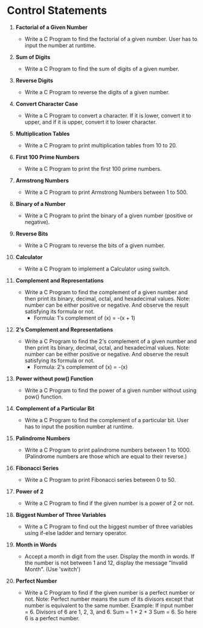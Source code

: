# Control Statements

1. **Factorial of a Given Number**
   - Write a C Program to find the factorial of a given number. User has to input the number at runtime.

2. **Sum of Digits**
   - Write a C Program to find the sum of digits of a given number.

3. **Reverse Digits**
   - Write a C Program to reverse the digits of a given number.

4. **Convert Character Case**
   - Write a C Program to convert a character. If it is lower, convert it to upper, and if it is upper, convert it to lower character.

5. **Multiplication Tables**
   - Write a C Program to print multiplication tables from 10 to 20.

6. **First 100 Prime Numbers**
   - Write a C Program to print the first 100 prime numbers.

7. **Armstrong Numbers**
   - Write a C Program to print Armstrong Numbers between 1 to 500.

8. **Binary of a Number**
   - Write a C Program to print the binary of a given number (positive or negative).

9. **Reverse Bits**
   - Write a C Program to reverse the bits of a given number.

10. **Calculator**
    - Write a C Program to implement a Calculator using switch.

11. **Complement and Representations**
    - Write a C Program to find the complement of a given number and then print its binary, decimal, octal, and hexadecimal values. Note: number can be either positive or negative. And observe the result satisfying its formula or not.
        - Formula: 1's complement of (x) = -(x + 1)

12. **2's Complement and Representations**
    - Write a C Program to find the 2's complement of a given number and then print its binary, decimal, octal, and hexadecimal values. Note: number can be either positive or negative. And observe the result satisfying its formula or not.
        - Formula: 2's complement of (x) = -(x)

13. **Power without pow() Function**
    - Write a C Program to find the power of a given number without using pow() function.

14. **Complement of a Particular Bit**
    - Write a C Program to find the complement of a particular bit. User has to input the position number at runtime.

15. **Palindrome Numbers**
    - Write a C Program to print palindrome numbers between 1 to 1000. (Palindrome numbers are those which are equal to their reverse.)

16. **Fibonacci Series**
    - Write a C Program to print Fibonacci series between 0 to 50.

17. **Power of 2**
    - Write a C Program to find if the given number is a power of 2 or not.

18. **Biggest Number of Three Variables**
    - Write a C Program to find out the biggest number of three variables using if-else ladder and ternary operator.

19. **Month in Words**
    - Accept a month in digit from the user. Display the month in words. If the number is not between 1 and 12, display the message "Invalid Month". (Use 'switch')

20. **Perfect Number**
    - Write a C Program to find if the given number is a perfect number or not.
      Note: Perfect number means the sum of its divisors except that number is equivalent to the same number.
      Example: If input number = 6.
               Divisors of 6 are 1, 2, 3, and 6.
               Sum = 1 + 2 + 3
               Sum = 6. So here 6 is a perfect number.

